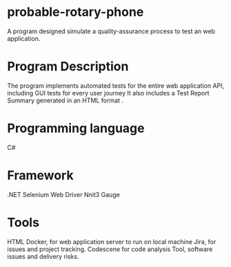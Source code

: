 # probable-rotary-phone
A program designed simulate a quality-assurance process to test an web application.

# Program Description
The program implements automated tests for the entire web application API, including GUI tests for every user journey
It also includes a Test Report Summary generated in an HTML format .

# Programming language
C#

# Framework
.NET
Selenium Web Driver
Nnit3
Gauge

# Tools
HTML
Docker, for web application server to run on local machine
Jira, for issues and project tracking.
Codescene for code analysis Tool, software issues and delivery risks.
